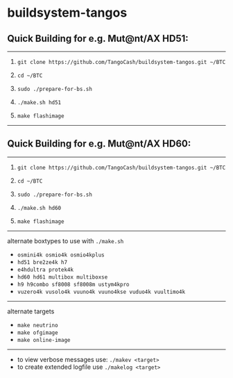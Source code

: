 # buildsystem-tangos

## Quick Building for e.g. Mut@nt/AX HD51:


----------


 1. `git clone https://github.com/TangoCash/buildsystem-tangos.git ~/BTC`
 2. `cd ~/BTC`
 3. `sudo ./prepare-for-bs.sh`

 4. `./make.sh hd51`
 5. `make flashimage`


----------


## Quick Building for e.g. Mut@nt/AX HD60:


----------


 1. `git clone https://github.com/TangoCash/buildsystem-tangos.git ~/BTC`
 2. `cd ~/BTC`
 3. `sudo ./prepare-for-bs.sh`

 4. `./make.sh hd60`
 5. `make flashimage`


----------


alternate boxtypes to use with `./make.sh`
 - `osmini4k osmio4k osmio4kplus`
 - `hd51 bre2ze4k h7`
 - `e4hdultra protek4k`
 - `hd60 hd61 multibox multiboxse`
 - `h9 h9combo sf8008 sf8008m ustym4kpro`
 - `vuzero4k vusolo4k vuuno4k vuuno4kse vuduo4k vuultimo4k`

----------


alternate targets
 - `make neutrino`
 - `make ofgimage`
 - `make online-image`


----------


- to view verbose messages use: `./makev <target>`
- to create extended logfile use `./makelog <target>`


